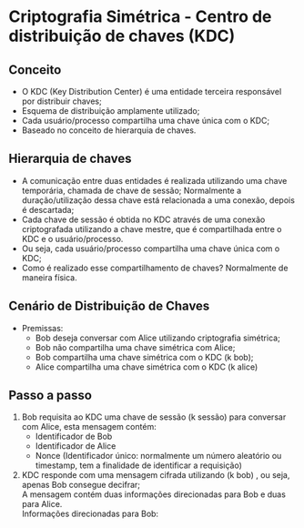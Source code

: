 # Criptografia Simétrica  - Centro de distribuição de chaves (KDC)

<h2>Conceito</h2>
<ul>

<li>O KDC (Key Distribution Center) é uma entidade
terceira responsável por distribuir chaves;</li>
<li>Esquema de distribuição amplamente utilizado;
</li>
<li>Cada usuário/processo compartilha uma chave
única com o KDC;</li>
<li>Baseado no conceito de hierarquia de chaves.</li>
</ul>


<h2>Hierarquia de chaves</h2>

<ul>

<li>A comunicação entre duas entidades é realizada
utilizando uma chave temporária, chamada de
chave de sessão;
Normalmente a duração/utilização dessa chave
está relacionada a uma conexão, depois é
descartada;</li>
<li>Cada chave de sessão é obtida no KDC através
de uma conexão criptografada utilizando a
chave mestre, que é compartilhada entre o
KDC e o usuário/processo.
</li>
<li>Ou seja, cada usuário/processo compartilha
uma chave única com o KDC;</li>
<li>Como é realizado esse compartilhamento de
chaves? Normalmente de maneira física.</li>
</ul>




<h2>Cenário de Distribuição de Chaves</h2>

<ul>

<li>Premissas:
<ul>
<li>
Bob deseja conversar com Alice utilizando
criptografia simétrica;</li>


<li>
Bob não compartilha uma chave simétrica com
Alice;</li>


<li>
Bob compartilha uma chave simétrica com o KDC
(k bob);</li>


<li>
Alice compartilha uma chave simétrica com o KDC
(k alice)</li>
</ul></li>
</ul>

<h2>Passo a passo</h2>
<ol>
<li> Bob requisita ao KDC uma chave de sessão
(k sessão) para conversar com Alice, esta
mensagem contém:
<ul>
<li>Identificador de Bob
</li>

<li>Identificador de Alice
</li>

<li>Nonce (Identificador único: normalmente um número
aleatório ou timestamp, tem a finalidade de
identificar a requisição)
</li>
</ul>

</li>

<li> KDC responde com uma mensagem cifrada
utilizando (k bob) , ou seja, apenas Bob consegue
decifrar;<br> A mensagem contém duas informações
direcionadas para Bob e duas para Alice. <br>
Informações direcionadas para Bob:
</li>

<ol>
